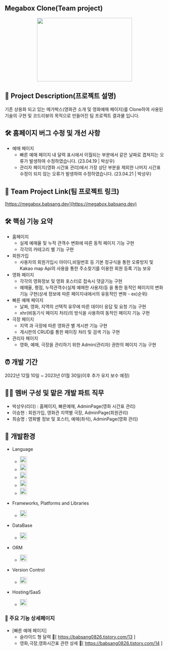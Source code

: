 ## Megabox Clone(Team project)

<p align="center"><img src="https://user-images.githubusercontent.com/109581758/221148252-cbbeb6ae-20c3-46b0-b9b7-b87a647255b4.png" height="200px" width="300px"></p> 

## 🎥 Project Description(프로젝트 설명)
기존 상용화 되고 있는 메가박스(영화관 소개 및 영화예매 페이지)를 Clone하여 
사용된 기술의 구현 및 코드리뷰의 목적으로 만들어진 팀 프로젝트 결과물 입니다.

## 🛠 홈페이지 버그 수정 및 개선 사항
- 예매 페이지
  - 빠른 예매 페이지 내 달력 표시에서 이월되는 부분에서 같은 날짜로 겹쳐지는 오류가 발생하여 수정하였습니다. (23.04.19 | 박상우) 
  - 관리자 페이지(영화 시간표 관리)에서 가장 상단 부분을 제외한 나머지 시간표 수정이 되지 않는 오류가 발생하여 수정하였습니다. (23.04.21 | 박상우)  


## 🔗 Team Project Link(팀 프로젝트 링크)
[https://megabox.babsang.dev](https://megabox.babsang.dev)


## 🛠 핵심 기능 요약
- 홈페이지
  - 실제 예매율 및 누적 관객수 변화에 따른 동적 페이지 기능 구현
  - 각각의 카테고리 별 기능 구현
- 회원가입
  - 사용자의 회원가입시 아이디,비밀번호 등 기본 정규식을 통한 오류방지 및 Kakao map Api의 사용을 통한 주소찾기를 이용한 회원 등록 기능 보유
- 영화 페이지
  - 각각의 영화정보 및 영화 포스터로 접속시 댓글기능 구현
  - 예매율, 평점, 누적관객수(실제 예매한 사용자)등 을 통한 동적인 페이지의 변화 기능 구현(상세 정보에 따른 페이지내에서의 유동적인 변화 - ex)순위)
- 빠른 예매 페이지
  - 날짜, 영화, 지역의 선택적 유무에 따른 데이터 응답 및 요청 기능 구현
  - xhr(비동기식 페이지 처리)의 방식을 사용하여 동적인 페이지 기능 구현
- 극장 페이지
  - 지역 과 극장에 따른 영화관 별 게시판 기능 구현
  - 게시판의 CRUD를 통한 페이징 처리 및 검색 기능 구현
- 관리자 페이지
  - 영화, 예매, 극장을 관리하기 위한 Admin(관리자) 권한의 페이지 기능 구현


## ⏰ 개발 기간
2022년 12월 10일 ~ 2023년 01월 30일(이후 추가 유지 보수 예정)


## 👩‍💻 멤버 구성 및 맡은 개발 파트 직무
- 박상우(리더) : 홈페이지, 빠른예매, AdminPage(영화 시간표 관리)
- 이승현 : 회원가입, 영화관 지역별 극장, AdminPage(회원관리) 
- 최승명 : 영화별 정보 및 포스터, 예매(좌석), AdminPage(영화 관리)


## 🔧 개발환경
- Language 
  - <img src="https://img.shields.io/badge/java-007396?style=for-the-badge&logo=java&logoColor=white" height="22px">
  - <img src="https://img.shields.io/badge/html5-E34F26?style=for-the-badge&logo=html5&logoColor=white" height="22px"> 
  - <img src="https://img.shields.io/badge/css3-1572B6?style=for-the-badge&logo=css3&logoColor=white" height="22px"> 
  - <img src="https://img.shields.io/badge/javascript-F7DF1E?style=for-the-badge&logo=javascript&logoColor=white" height="22px">
  - <img src="https://img.shields.io/badge/Thymeleaf-%23005C0F.svg?style=for-the-badge&logo=Thymeleaf&logoColor=white" height="22px">
  
- Frameworks, Platforms and Libraries
  - <img src="https://img.shields.io/badge/springboot-6DB33F?style=for-the-badge&logo=springboot&logoColor=white" height="22px"> 

- DataBase
  - <img src="https://img.shields.io/badge/mariaDB-003545?style=for-the-badge&logo=mariaDB&logoColor=white" height="22px">

- ORM
  - <img src="https://img.shields.io/badge/-mybatis-orange" height="22px">

- Version Control
  - <img src="https://img.shields.io/badge/github-181717?style=for-the-badge&logo=github&logoColor=white" height="22px"> 
  
- Hosting/SaaS
  - <img src="https://img.shields.io/badge/amazonaws-232F3E?style=for-the-badge&logo=amazonaws&logoColor=white" height="22px">


### 📌 주요 기능 상세페이지
- [빠른 예매 페이지]
  -  슬라이드 형 달력 🔗[ https://babsang0826.tistory.com/13 ]
  -  영화,극장,영화시간표 관련 상세 🔗[ https://babsang0826.tistory.com/14 ]

